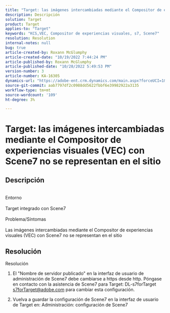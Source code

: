 ```yaml
---
title: "Target: las imágenes intercambiadas mediante el Compositor de experiencias visuales (VEC) con Scene7 no se representan en el sitio"
description: Descripción
solution: Target
product: Target
applies-to: "Target"
keywords: "KCS,VEC, Compositor de experiencias visuales, s7, Scene7"
resolution: Resolution
internal-notes: null
bug: true
article-created-by: Roxann McGlumphy
article-created-date: "10/19/2022 7:44:24 PM"
article-published-by: Roxann McGlumphy
article-published-date: "10/28/2022 5:49:53 PM"
version-number: 3
article-number: KA-16305
dynamics-url: "https://adobe-ent.crm.dynamics.com/main.aspx?forceUCI=1&pagetype=entityrecord&etn=knowledgearticle&id=5e91a36a-e64f-ed11-bba2-00224808679b"
source-git-commit: aab7797df2c0988dd5622fbbf6e39982922a3135
workflow-type: tm+mt
source-wordcount: '109'
ht-degree: 3%

---
```


# Target: las imágenes intercambiadas mediante el Compositor de experiencias visuales (VEC) con Scene7 no se representan en el sitio

## Descripción

<br>Entorno<br><br>
Target integrado con Scene7
<br><br>Problema/Síntomas<br><br>
Las imágenes intercambiadas mediante el Compositor de experiencias visuales (VEC) con Scene7 no se representan en el sitio


## Resolución

Resolución<br>
1. El &quot;Nombre de servidor publicado&quot; en la interfaz de usuario de administración de Scene7 debe cambiarse a https desde http. Póngase en contacto con la asistencia de Scene7 para Target: DL-s7forTarget [s7forTarget@adobe.com](mailto:s7forTarget@adobe.com) para cambiar esta configuración.

2. Vuelva a guardar la configuración de Scene7 en la interfaz de usuario de Target en: Administración: configuración de Scene7




